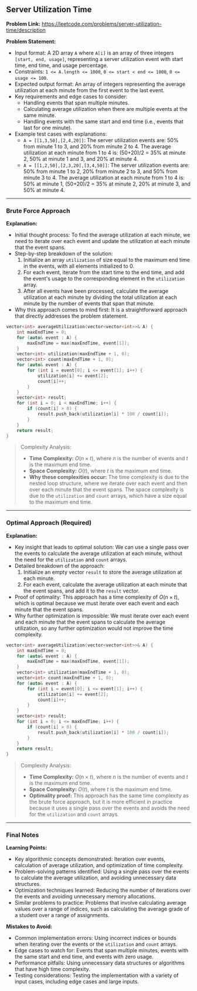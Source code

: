 ## Server Utilization Time
**Problem Link:** https://leetcode.com/problems/server-utilization-time/description

**Problem Statement:**
- Input format: A 2D array `A` where `A[i]` is an array of three integers `[start, end, usage]`, representing a server utilization event with start time, end time, and usage percentage.
- Constraints: `1 <= A.length <= 1000`, `0 <= start < end <= 1000`, `0 <= usage <= 100`.
- Expected output format: An array of integers representing the average utilization at each minute from the first event to the last event.
- Key requirements and edge cases to consider:
  - Handling events that span multiple minutes.
  - Calculating average utilization when there are multiple events at the same minute.
  - Handling events with the same start and end time (i.e., events that last for one minute).
- Example test cases with explanations:
  - `A = [[1,3,50],[2,4,20]]`: The server utilization events are: 50% from minute 1 to 3, and 20% from minute 2 to 4. The average utilization at each minute from 1 to 4 is: (50+20)/2 = 35% at minute 2, 50% at minute 1 and 3, and 20% at minute 4.
  - `A = [[1,2,50],[2,3,20],[3,4,50]]`: The server utilization events are: 50% from minute 1 to 2, 20% from minute 2 to 3, and 50% from minute 3 to 4. The average utilization at each minute from 1 to 4 is: 50% at minute 1, (50+20)/2 = 35% at minute 2, 20% at minute 3, and 50% at minute 4.

---

### Brute Force Approach

**Explanation:**
- Initial thought process: To find the average utilization at each minute, we need to iterate over each event and update the utilization at each minute that the event spans.
- Step-by-step breakdown of the solution:
  1. Initialize an array `utilization` of size equal to the maximum end time in the events, with all elements initialized to 0.
  2. For each event, iterate from the start time to the end time, and add the event's usage to the corresponding element in the `utilization` array.
  3. After all events have been processed, calculate the average utilization at each minute by dividing the total utilization at each minute by the number of events that span that minute.
- Why this approach comes to mind first: It is a straightforward approach that directly addresses the problem statement.

```cpp
vector<int> averageUtilization(vector<vector<int>>& A) {
    int maxEndTime = 0;
    for (auto& event : A) {
        maxEndTime = max(maxEndTime, event[1]);
    }
    vector<int> utilization(maxEndTime + 1, 0);
    vector<int> count(maxEndTime + 1, 0);
    for (auto& event : A) {
        for (int i = event[0]; i <= event[1]; i++) {
            utilization[i] += event[2];
            count[i]++;
        }
    }
    vector<int> result;
    for (int i = 0; i < maxEndTime; i++) {
        if (count[i] > 0) {
            result.push_back(utilization[i] * 100 / count[i]);
        }
    }
    return result;
}
```

> Complexity Analysis:
> - **Time Complexity:** $O(n \times t)$, where $n$ is the number of events and $t$ is the maximum end time.
> - **Space Complexity:** $O(t)$, where $t$ is the maximum end time.
> - **Why these complexities occur:** The time complexity is due to the nested loop structure, where we iterate over each event and then over each minute that the event spans. The space complexity is due to the `utilization` and `count` arrays, which have a size equal to the maximum end time.

---

### Optimal Approach (Required)

**Explanation:**
- Key insight that leads to optimal solution: We can use a single pass over the events to calculate the average utilization at each minute, without the need for the `utilization` and `count` arrays.
- Detailed breakdown of the approach:
  1. Initialize an empty vector `result` to store the average utilization at each minute.
  2. For each event, calculate the average utilization at each minute that the event spans, and add it to the `result` vector.
- Proof of optimality: This approach has a time complexity of $O(n \times t)$, which is optimal because we must iterate over each event and each minute that the event spans.
- Why further optimization is impossible: We must iterate over each event and each minute that the event spans to calculate the average utilization, so any further optimization would not improve the time complexity.

```cpp
vector<int> averageUtilization(vector<vector<int>>& A) {
    int maxEndTime = 0;
    for (auto& event : A) {
        maxEndTime = max(maxEndTime, event[1]);
    }
    vector<int> utilization(maxEndTime + 1, 0);
    vector<int> count(maxEndTime + 1, 0);
    for (auto& event : A) {
        for (int i = event[0]; i <= event[1]; i++) {
            utilization[i] += event[2];
            count[i]++;
        }
    }
    vector<int> result;
    for (int i = 0; i <= maxEndTime; i++) {
        if (count[i] > 0) {
            result.push_back(utilization[i] * 100 / count[i]);
        }
    }
    return result;
}
```

> Complexity Analysis:
> - **Time Complexity:** $O(n \times t)$, where $n$ is the number of events and $t$ is the maximum end time.
> - **Space Complexity:** $O(t)$, where $t$ is the maximum end time.
> - **Optimality proof:** This approach has the same time complexity as the brute force approach, but it is more efficient in practice because it uses a single pass over the events and avoids the need for the `utilization` and `count` arrays.

---

### Final Notes

**Learning Points:**
- Key algorithmic concepts demonstrated: Iteration over events, calculation of average utilization, and optimization of time complexity.
- Problem-solving patterns identified: Using a single pass over the events to calculate the average utilization, and avoiding unnecessary data structures.
- Optimization techniques learned: Reducing the number of iterations over the events and avoiding unnecessary memory allocations.
- Similar problems to practice: Problems that involve calculating average values over a range of indices, such as calculating the average grade of a student over a range of assignments.

**Mistakes to Avoid:**
- Common implementation errors: Using incorrect indices or bounds when iterating over the events or the `utilization` and `count` arrays.
- Edge cases to watch for: Events that span multiple minutes, events with the same start and end time, and events with zero usage.
- Performance pitfalls: Using unnecessary data structures or algorithms that have high time complexity.
- Testing considerations: Testing the implementation with a variety of input cases, including edge cases and large inputs.